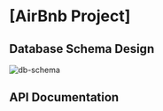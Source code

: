 # [AirBnb Project]

## Database Schema Design

![db-schema]

[db-schema]: ./images/example.png

## API Documentation
